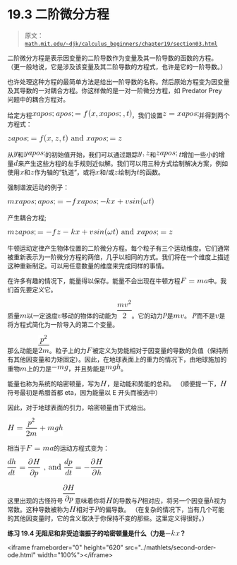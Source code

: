 # 19.3 二阶微分方程

> 原文： [`math.mit.edu/~djk/calculus_beginners/chapter19/section03.html`](http://math.mit.edu/~djk/calculus_beginners/chapter19/section03.html)

二阶微分方程是表示因变量的二阶导数作为变量及其一阶导数的函数的方程。 （更一般地说，它是涉及该变量及其二阶导数的方程式，也许是它的一阶导数。）

也许处理这种方程的最简单方法是给出一阶导数的名称。然后原始方程变为因变量及其导数的一对耦合方程。你这样做的是一对一阶微分方程，如 Predator Prey 问题中的耦合方程对。

给定方程![](img/tex-2d09bc51f08764dddbabbc7a315df9e0.gif)，我们设置![](img/tex-089d154c950b29f3528fa24338986bd9.gif)并得到两个方程式：

![](img/tex-39be4b8a74cfcd2ccec4855a0422f735.gif)

从![](img/tex-415290769594460e2e485922904f345d.gif)和![](img/tex-23e3c7efae813fefb4fed2436a229c98.gif)的初始值开始，我们可以通过跟踪![](img/tex-46dbafa076e7da3bc67b2ee14e4c7eff.gif)和![](img/tex-5e2010f0ce155d112cfc155f1a333849.gif) ![](img/tex-e358efa489f58062f10dd7316b65649e.gif)增加一些小的增量![](img/tex-8277e0910d750195b448797616e091ad.gif)来产生这些方程的左手规则近似解。我们可以用三种方式绘制解决方案，例如使用![](img/tex-9dd4e461268c8034f5c8564e155c67a6.gif)和![](img/tex-fbade9e36a3f36d3d676c1b808451dd7.gif)作为轴的“轨道”，或将![](img/tex-9dd4e461268c8034f5c8564e155c67a6.gif)和/或![](img/tex-fbade9e36a3f36d3d676c1b808451dd7.gif)绘制为![](img/tex-e358efa489f58062f10dd7316b65649e.gif)的函数。

强制谐波运动的例子：

![](img/tex-65f0d475d2008ea9a55eb8b316153367.gif)

产生耦合方程;

![](img/tex-281af18121b7f6e4472cd44eff085486.gif)

牛顿运动定律产生物体位置的二阶微分方程。每个粒子有三个运动维度。它们通常被重新表示为一阶微分方程的两倍，几乎以相同的方式。我们将在一个维度上描述这种重新制定。可以用任意数量的维度来完成同样的事情。

在许多有趣的情况下，能量得以保存。能量不会出现在牛顿方程![](img/tex-a6c7acfc672d8535b8d9d849465f458e.gif)中。我们首先要定义它。

质量![](img/tex-6f8f57715090da2632453988d9a1501b.gif)以一定速度![](img/tex-9e3669d19b675bd57058fd4664205d2a.gif)移动的物体的动能为![](img/tex-250c82718f94a74f6193ae042c34a7a2.gif)。它的动力![](img/tex-83878c91171338902e0fe0fb97a8c47a.gif)是![](img/tex-94d035945b3d82182669c4d3f6daa104.gif)。 ![](img/tex-83878c91171338902e0fe0fb97a8c47a.gif)而不是![](img/tex-9e3669d19b675bd57058fd4664205d2a.gif)是将方程式简化为一阶导入的第二个变量。

那么动能是![](img/tex-0e616afa057ef8d6b8e969c8743775d3.gif)。粒子上的力![](img/tex-800618943025315f869e4e1f09471012.gif)被定义为势能相对于因变量的导数的负值（保持所有其他因变量和力矩固定）。因此，在地球表面上的重力的情况下，由地球施加的重物![](img/tex-6f8f57715090da2632453988d9a1501b.gif)上的力是![](img/tex-b58583b8f2adb784887927845b48770e.gif)，并且势能是![](img/tex-d769f3ab30112939f2b4469f8a92804e.gif)。

能量也称为系统的哈密顿量，写为![](img/tex-c1d9f50f86825a1a2302ec2449c17196.gif)，是动能和势能的总和。 （顺便提一下，![](img/tex-c1d9f50f86825a1a2302ec2449c17196.gif)符号最初是希腊首都 eta，因为能量以 E 开头而被选中）

因此，对于地球表面的引力，哈密顿量由下式给出。

![](img/tex-6684f6fb23174397caf26263656b9605.gif)

相当于![](img/tex-91e943789905fa8f4f3d298b4f37a311.gif)的运动方程式变为：

![](img/tex-be3c447e8948e3772faaf6ffd1f8ffb6.gif)

这里出现的古怪符号![](img/tex-e22e372ac25775747f00a5cfbb8d1b45.gif)意味着你将![](img/tex-c1d9f50f86825a1a2302ec2449c17196.gif)的导数与![](img/tex-83878c91171338902e0fe0fb97a8c47a.gif)相对应，将另一个因变量![](img/tex-2510c39011c5be704182423e3a695e91.gif)视为常数。这种导数被称为![](img/tex-c1d9f50f86825a1a2302ec2449c17196.gif)相对于![](img/tex-83878c91171338902e0fe0fb97a8c47a.gif)的偏导数。 （在复杂的情况下，当有几个可能的其他因变量时，它的含义取决于你保持不变的那些。这里定义得很好。）

**练习 19.4 无阻尼和非受迫谐振子的哈密顿量是什么（力是![](img/tex-774c30301abfb16d7213f6af1bf4165a.gif)？**

&lt;iframe frameborder="0" height="620" src="../mathlets/second-order-ode.html" width="100%"&gt;&lt;/iframe&gt;